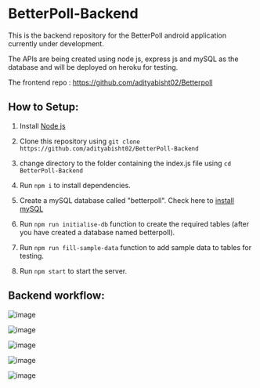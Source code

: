 # BetterPoll-Backend
This is the backend repository for the BetterPoll android application currently under development. 

The APIs are being created using node js, express js and mySQL as the database and will be deployed on heroku for testing.<br>

The frontend repo : https://github.com/adityabisht02/Betterpoll

## How to Setup:
1) Install [Node js](https://nodejs.org/en/download/)

2) Clone this repository using ```git clone https://github.com/adityabisht02/BetterPoll-Backend```

3) change directory to the folder containing the index.js file using ```cd BetterPoll-Backend```

4) Run ```npm i``` to install dependencies.

5) Create a mySQL database called "betterpoll". Check here to [install mySQL](https://dev.mysql.com/doc/mysql-getting-started/en/#mysql-getting-started-installing)

6) Run ```npm run initialise-db``` function to create the required tables (after you have created a database named betterpoll).

7) Run ```npm run fill-sample-data``` function to add sample data to tables for testing.

8) Run ```npm start``` to start the server.

## Backend workflow:

![image](https://user-images.githubusercontent.com/89146189/231239896-d727e192-d70e-4ae5-8924-070339934aad.png)

![image](https://user-images.githubusercontent.com/89146189/231240049-73af9d43-e058-4fe3-82a3-92c01931249d.png)

![image](https://user-images.githubusercontent.com/89146189/231240128-b036db40-6f01-426e-b448-1848d64f74d4.png)

![image](https://user-images.githubusercontent.com/89146189/231240207-f286163f-f5d7-44be-99f4-85d5c9264b71.png)

![image](https://user-images.githubusercontent.com/89146189/231240585-7055f4fd-726c-4221-891a-84bdc5c981e9.png)
